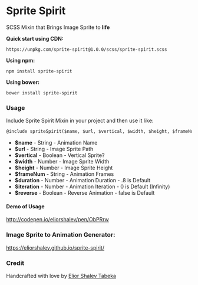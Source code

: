 # Sprite Spirit

SCSS Mixin that Brings Image Sprite to **life**

**Quick start using CDN:**
```
https://unpkg.com/sprite-spirit@1.0.0/scss/sprite-spirit.scss
```

**Using npm:**
```
npm install sprite-spirit
```

**Using bower:**
```
bower install sprite-spirit
```

### Usage
Include Sprite Spirit Mixin in your project and then use it like:
```html
@include spriteSpirit($name, $url, $vertical, $width, $height, $frameNum, $duration, $iteration, $reverse);
```

* **$name** - String - Animation Name
* **$url** - String - Image Sprite Path
* **$vertical** - Boolean - Vertical Sprite?
* **$width** - Number - Image Sprite Width
* **$height** - Number - Image Sprite Height
* **$frameNum** - String - Animation Frames
* **$duration** - Number - Animation Duration - .8 is Default
* **$iteration** - Number - Animation Iteration - 0 is Default (Infinity)
* **$reverse** - Boolean - Reverse Animation - false is Default

#### Demo of Usage
http://codepen.io/eliorshalev/pen/ObPRrw


### Image Sprite to Animation Generator:
https://eliorshalev.github.io/sprite-spirit/


### Credit

Handcrafted with love by [Elior Shalev Tabeka](http://codepen.io/eliorshalev)
